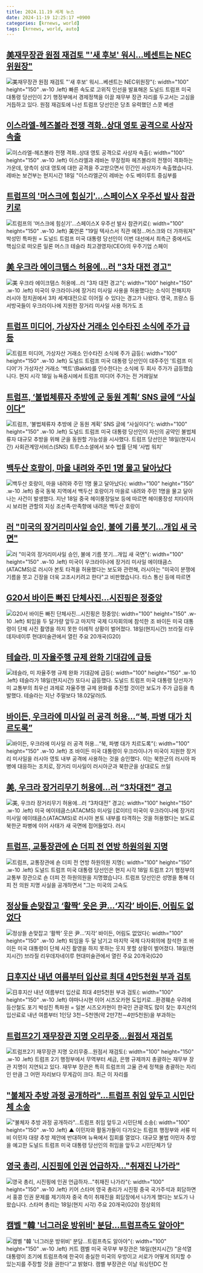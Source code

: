 ```yaml
---
title: 2024.11.19 세계 뉴스
date: 2024-11-19 12:25:17 +0900
categories: [krnews, world]
tags: [krnews, world, auto]
---
```

## [美재무장관 원점 재검토 "'새 후보' 워시...베센트는 NEC위원장"](https://n.news.naver.com/mnews/article/277/0005502451)

![美재무장관 원점 재검토 "'새 후보' 워시...베센트는 NEC위원장"](https://mimgnews.pstatic.net/image/origin/277/2024/11/19/5502451.jpg?type=nf220_150){: width="100" height="150" .w-10 .left}
빠른 속도로 고위직 인선을 발표해온 도널드 트럼프 미국 대통령 당선인이 2기 행정부에서 경제정책을 이끌 재무부 장관 자리를 두고서는 고심을 거듭하고 있다. 원점 재검토에 나선 트럼프 당선인은 당초 유력했던 스콧 베센

## [이스라엘-헤즈볼라 전쟁 격화‥상대 영토 공격으로 사상자 속출](https://n.news.naver.com/mnews/article/214/0001387394)

![이스라엘-헤즈볼라 전쟁 격화‥상대 영토 공격으로 사상자 속출](https://mimgnews.pstatic.net/image/origin/214/2024/11/19/1387394.jpg?type=nf220_150){: width="100" height="150" .w-10 .left}
이스라엘과 레바논 무장정파 헤즈볼라의 전쟁이 격화하는 가운데, 양측이 상대 영토에 대한 공격을 주고받으면서 민간인 사상자가 속출했습니다. 레바논 보건부는 현지시간 18일 "이스라엘군이 레바논 수도 베이루트 중심부를

## [트럼프의 '머스크에 힘싣기'…스페이스X 우주선 발사 참관키로](https://n.news.naver.com/mnews/article/001/0015054249)

![트럼프의 '머스크에 힘싣기'…스페이스X 우주선 발사 참관키로](https://mimgnews.pstatic.net/image/origin/001/2024/11/19/15054249.jpg?type=nf220_150){: width="100" height="150" .w-10 .left}
美언론 "19일 텍사스서 직관 예정…머스크와 더 가까워져" 박성민 특파원 = 도널드 트럼프 미국 대통령 당선인이 이번 대선에서 최측근 중에서도 핵심으로 떠오른 일론 머스크 테슬라 최고경영자(CEO)의 우주기업 스페이

## [美 우크라 에이크탬스 허용에…러 "3차 대전 경고"](https://n.news.naver.com/mnews/article/011/0004416543)

![美 우크라 에이크탬스 허용에…러 "3차 대전 경고"](https://mimgnews.pstatic.net/image/origin/011/2024/11/18/4416543.jpg?type=nf220_150){: width="100" height="150" .w-10 .left}
미국이 우크라이나에 장거리 미사일 사용을 허용했다는 소식이 전해지자 러시아 정치권에서 3차 세계대전으로 이어질 수 있다는 경고가 나왔다. 영국, 프랑스 등 서방국들이 우크라이나에 지원한 장거리 미사일 사용 허가도 조

## [트럼프 미디어, 가상자산 거래소 인수타진 소식에 주가 급등](https://n.news.naver.com/mnews/article/056/0011840519)

![트럼프 미디어, 가상자산 거래소 인수타진 소식에 주가 급등](https://mimgnews.pstatic.net/image/origin/056/2024/11/19/11840519.jpg?type=nf220_150){: width="100" height="150" .w-10 .left}
도널드 트럼프 미국 대통령 당선인이 대주주인 '트럼프 미디어'가 가상자산 거래소 '백트'(Bakkt)를 인수한다는 소식에 두 회사 주가가 급등했습니다. 현지 시각 18일 뉴욕증시에서 트럼프 미디어 주가는 전 거래일보

## [트럼프, ‘불법체류자 추방에 군 동원 계획’ SNS 글에 “사실이다”](https://n.news.naver.com/mnews/article/032/0003333318)

![트럼프, ‘불법체류자 추방에 군 동원 계획’ SNS 글에 “사실이다”](https://mimgnews.pstatic.net/image/origin/032/2024/11/19/3333318.jpg?type=nf220_150){: width="100" height="150" .w-10 .left}
도널드 트럼프 미국 대통령 당선인이 자신의 공약인 불법체류자 대규모 추방을 위해 군을 동원할 가능성을 시사했다. 트럼프 당선인은 18일(현지시간) 사회관계망서비스(SNS) 트루스소셜에서 보수 법률 단체 ‘사법 워치’

## [백두산 호랑이, 마을 내려와 주민 1명 물고 달아났다](https://n.news.naver.com/mnews/article/081/0003496399)

![백두산 호랑이, 마을 내려와 주민 1명 물고 달아났다](https://mimgnews.pstatic.net/image/origin/081/2024/11/19/3496399.jpg?type=nf220_150){: width="100" height="150" .w-10 .left}
중국 동북 지역에서 백두산 호랑이가 마을로 내려와 주민 1명을 물고 달아나는 사건이 발생했다. 지난 18일 중국 헤이룽장일보 등에 따르면 헤이룽장성 치타이허시 보리현 관할의 지싱 조선족·만족향에 내려온 백두산 호랑이

## [러 "미국의 장거리미사일 승인, 불에 기름 붓기…개입 새 국면"](https://n.news.naver.com/mnews/article/437/0000418765)

![러 "미국의 장거리미사일 승인, 불에 기름 붓기…개입 새 국면"](https://mimgnews.pstatic.net/image/origin/437/2024/11/18/418765.jpg?type=nf220_150){: width="100" height="150" .w-10 .left}
미국이 우크라이나에 장거리 미사일 에이태큼스(ATACMS)로 러시아 본토 타격을 허용했다는 보도와 관련해, 러시아는 "미국이 분쟁에 기름을 붓고 긴장을 더욱 고조시키려고 한다"고 비판했습니다. 타스 통신 등에 따르면

## [G20서 바이든 빠진 단체사진…시진핑은 정중앙](https://n.news.naver.com/mnews/article/277/0005502507)

![G20서 바이든 빠진 단체사진…시진핑은 정중앙](https://mimgnews.pstatic.net/image/origin/277/2024/11/19/5502507.jpg?type=nf220_150){: width="100" height="150" .w-10 .left}
퇴임을 두 달가량 앞두고 마지막 국제 다자회의에 참석한 조 바이든 미국 대통령이 단체 사진 촬영을 하지 못한 이례적 상황이 벌어졌다. 18일(현지시간) 브라질 리우데자네이루 현대미술관에서 열린 주요 20개국(G20)

## [테슬라, 미 자율주행 규제 완화 기대감에 급등](https://n.news.naver.com/mnews/article/014/0005269717)

![테슬라, 미 자율주행 규제 완화 기대감에 급등](https://mimgnews.pstatic.net/image/origin/014/2024/11/19/5269717.jpg?type=nf220_150){: width="100" height="150" .w-10 .left}
테슬라가 18일(현지시간) 또다시 급등했다. 도널드 트럼프 미국 대통령 당선자가 미 교통부의 최우선 과제로 자율주행 규제 완화를 추진할 것이란 보도가 주가 급등을 촉발했다. 테슬라는 지난 주말보다 18.02달러(5.

## [바이든, 우크라에 미사일 러 공격 허용…“북, 파병 대가 치르도록”](https://n.news.naver.com/mnews/article/032/0003333115)

![바이든, 우크라에 미사일 러 공격 허용…“북, 파병 대가 치르도록”](https://mimgnews.pstatic.net/image/origin/032/2024/11/18/3333115.jpg?type=nf220_150){: width="100" height="150" .w-10 .left}
조 바이든 미국 대통령이 우크라이나가 미국이 지원한 장거리 미사일을 러시아 영토 내부 공격에 사용하는 것을 승인했다. 이는 북한군의 러시아 파병에 대응하는 조치로, 장거리 미사일이 러시아군과 북한군을 상대로도 쓰일

## [美, 우크라 장거리무기 허용에…러 “3차대전” 경고](https://n.news.naver.com/mnews/article/016/0002389917)

![美, 우크라 장거리무기 허용에…러 “3차대전” 경고](https://mimgnews.pstatic.net/image/origin/016/2024/11/19/2389917.jpg?type=nf220_150){: width="100" height="150" .w-10 .left}
미국 에이테큼스(ATACMS) 미사일 [로이터] 미국이 우크라이나에 장거리 미사일 에이태큼스(ATACMS)로 러시아 본토 내부를 타격하는 것을 허용했다는 보도로 북한군 파병에 이어 사태가 새 국면에 접어들었다. 러시

## [트럼프, 교통장관에 숀 더피 전 연방 하원의원 지명](https://n.news.naver.com/mnews/article/056/0011840591)

![트럼프, 교통장관에 숀 더피 전 연방 하원의원 지명](https://mimgnews.pstatic.net/image/origin/056/2024/11/19/11840591.jpg?type=nf220_150){: width="100" height="150" .w-10 .left}
도널드 트럼프 미국 대통령 당선인은 현지 시각 18일 트럼프 2기 행정부의 교통부 장관으로 숀 더피 전 하원의원을 지명했습니다. 트럼프 당선인은 성명을 통해 더피 전 의원 지명 사실을 공개하면서 "그는 미국의 고속도

## [정상들 손맞잡고 ‘활짝’ 웃은 尹…‘지각’ 바이든, 어림도 없었다](https://n.news.naver.com/mnews/article/081/0003496429)

![정상들 손맞잡고 ‘활짝’ 웃은 尹…‘지각’ 바이든, 어림도 없었다](https://mimgnews.pstatic.net/image/origin/081/2024/11/19/3496429.jpg?type=nf220_150){: width="100" height="150" .w-10 .left}
퇴임을 두 달 남기고 마지막 국제 다자회의에 참석한 조 바이든 미국 대통령이 단체 사진 촬영을 하지 못하는 웃지 못할 상황이 벌어졌다. 18일(현지시간) 브라질 리우데자네이루 현대미술관에서 열린 주요 20개국(G20

## [日후지산 내년 여름부터 입산료 최대 4만5천원 부과 검토](https://n.news.naver.com/mnews/article/001/0015054844)

![日후지산 내년 여름부터 입산료 최대 4만5천원 부과 검토](https://mimgnews.pstatic.net/image/origin/001/2024/11/19/15054844.jpg?type=nf220_150){: width="100" height="150" .w-10 .left}
야마나시현 이어 시즈오카현 도입키로…환경훼손 우려에 등산철도 포기 박성진 특파원 = 일본 시즈오카현이 한국인 관광객도 많이 찾는 후지산의 입산료로 내년 여름부터 1인당 3천∼5천엔(약 2만7천∼4만5천원)을 부과하는

## [트럼프2기 재무장관 지명 오리무중…원점서 재검토](https://n.news.naver.com/mnews/article/018/0005888491)

![트럼프2기 재무장관 지명 오리무중…원점서 재검토](https://mimgnews.pstatic.net/image/origin/018/2024/11/19/5888491.jpg?type=nf220_150){: width="100" height="150" .w-10 .left}
트럼프 2기 행정부에서 무역부터 세금, 은행 규제까지 총괄하는 재무부 장관 지명이 지연되고 있다. 재무부 장관은 특히 트럼프의 고율 관세 정책을 총괄하는 자리인 만큼 그 어떤 자리보다 무게감이 크다. 최근 이 자리를

## ["불체자 추방 과정 공개하라"…트럼프 취임 앞두고 시민단체 소송](https://n.news.naver.com/mnews/article/055/0001207487)

!["불체자 추방 과정 공개하라"…트럼프 취임 앞두고 시민단체 소송](https://mimgnews.pstatic.net/image/origin/055/2024/11/19/1207487.jpg?type=nf220_150){: width="100" height="150" .w-10 .left}
▲ 이민자와 활동가들이 다가오는 트럼프 행정부와 서류 미비 이민자 대량 추방 제안에 반대하며 뉴욕에서 집회를 열었다. 대규모 불법 이민자 추방을 예고한 도널드 트럼프 미국 대통령 당선인의 취임을 앞두고 시민단체가 당

## [영국 총리, 시진핑에 인권 언급하자…"취재진 나가라"](https://n.news.naver.com/mnews/article/057/0001854558)

![영국 총리, 시진핑에 인권 언급하자…"취재진 나가라"](https://mimgnews.pstatic.net/image/origin/057/2024/11/19/1854558.jpg?type=nf220_150){: width="100" height="150" .w-10 .left}
키어 스타머 영국 총리가 시진핑 중국 국가주석과 회담하면서 홍콩 인권 문제를 제기하자 중국 측이 취재진을 회담장에서 나가게 했다는 보도가 나왔습니다. 스타머 총리는 18일(현지 시각) 주요 20개국(G20) 정상회의

## [캠벨 "韓 '너그러운 방위비' 분담…트럼프측도 알아야"](https://n.news.naver.com/mnews/article/079/0003960206)

![캠벨 "韓 '너그러운 방위비' 분담…트럼프측도 알아야"](https://mimgnews.pstatic.net/image/origin/079/2024/11/19/3960206.jpg?type=nf220_150){: width="100" height="150" .w-10 .left}
커트 캠벨 미국 국무부 부장관은 18일(현지시간) "윤석열 대통령이 조기에 트럼프측에 한국이 충실한 미국의 우방이고 서로가 어떻게 의지할 수 있는지를 주장할 것을 권한다"고 밝혔다. 캠벨 부장관은 이날 워싱턴DC 전

